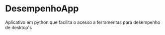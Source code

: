 # DesempenhoApp
Aplicativo em python que facilita o acesso a ferramentas para desempenho de desktop's
